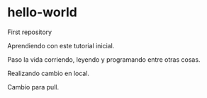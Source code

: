 # hello-world
First repository

Aprendiendo con este tutorial inicial.

Paso la vida corriendo, leyendo y programando entre otras cosas.

Realizando cambio en local.

Cambio para pull.

